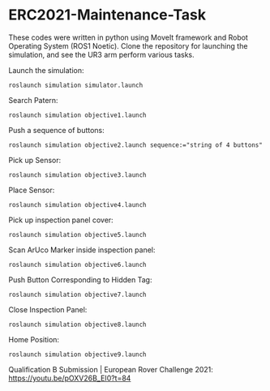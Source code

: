 # ERC2021-Maintenance-Task

These codes were written in python using MoveIt framework and Robot Operating System (ROS1 Noetic). Clone the repository for launching the simulation, and see the UR3 arm perform various tasks.

Launch the simulation:
```
roslaunch simulation simulator.launch
```

Search Patern:
```
roslaunch simulation objective1.launch
```

Push a sequence of buttons:
```
roslaunch simulation objective2.launch sequence:="string of 4 buttons"
```

Pick up Sensor:
```
roslaunch simulation objective3.launch
```

Place Sensor:
```
roslaunch simulation objective4.launch
```

Pick up inspection panel cover:
```
roslaunch simulation objective5.launch
```

Scan ArUco Marker inside inspection panel:
```
roslaunch simulation objective6.launch
```

Push Button Corresponding to Hidden Tag:
```
roslaunch simulation objective7.launch
```

Close Inspection Panel:
```
roslaunch simulation objective8.launch
```

Home Position:
```
roslaunch simulation objective9.launch
```


Qualification B Submission | European Rover Challenge 2021: https://youtu.be/pOXV26B_EI0?t=84

